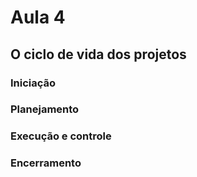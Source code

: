 # Aula 4

## O ciclo de vida dos projetos

### Iniciação

### Planejamento

### Execução e controle

### Encerramento
